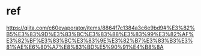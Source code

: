 # ref
https://qiita.com/c60evaporator/items/8864f7c1384a3c6e9bd9#%E3%82%B5%E3%83%9D%E3%83%BC%E3%83%88%E3%83%99%E3%82%AF%E3%82%BF%E3%83%BC%E3%83%9E%E3%82%B7%E3%83%B3%E3%81%AE%E6%80%A7%E8%83%BD%E5%90%91%E4%B8%8A
